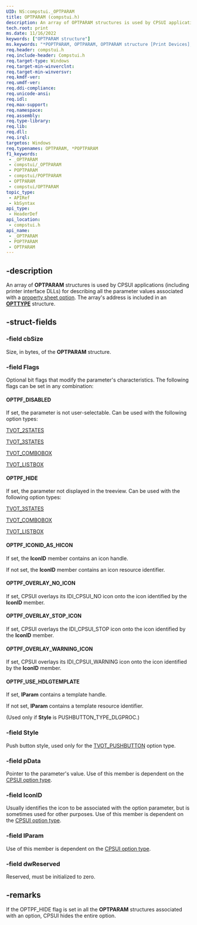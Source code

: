 ```yaml
---
UID: NS:compstui._OPTPARAM
title: OPTPARAM (compstui.h)
description: An array of OPTPARAM structures is used by CPSUI applications (including printer interface DLLs) for describing all the parameter values associated with a property sheet option. The array's address is included in an OPTTYPE structure.
tech.root: print
ms.date: 11/16/2022
keywords: ["OPTPARAM structure"]
ms.keywords: "*POPTPARAM, OPTPARAM, OPTPARAM structure [Print Devices], POPTPARAM, POPTPARAM structure pointer [Print Devices], _OPTPARAM, compstui/OPTPARAM, compstui/POPTPARAM, cpsuifnc_1c22c283-993e-45d7-b0c7-1148eafeb13c.xml, print.optparam"
req.header: compstui.h
req.include-header: Compstui.h
req.target-type: Windows
req.target-min-winverclnt: 
req.target-min-winversvr: 
req.kmdf-ver: 
req.umdf-ver: 
req.ddi-compliance: 
req.unicode-ansi: 
req.idl: 
req.max-support: 
req.namespace: 
req.assembly: 
req.type-library: 
req.lib: 
req.dll: 
req.irql: 
targetos: Windows
req.typenames: OPTPARAM, *POPTPARAM
f1_keywords:
 - _OPTPARAM
 - compstui/_OPTPARAM
 - POPTPARAM
 - compstui/POPTPARAM
 - OPTPARAM
 - compstui/OPTPARAM
topic_type:
 - APIRef
 - kbSyntax
api_type:
 - HeaderDef
api_location:
 - compstui.h
api_name:
 - _OPTPARAM
 - POPTPARAM
 - OPTPARAM
---
```


## -description

An array of **OPTPARAM** structures is used by CPSUI applications (including printer interface DLLs) for describing all the parameter values associated with a [property sheet option](/windows-hardware/drivers/print/property-sheet-options). The array's address is included in an [**OPTTYPE**](./ns-compstui-_opttype.md) structure.

## -struct-fields

### -field cbSize

Size, in bytes, of the **OPTPARAM** structure.

### -field Flags

Optional bit flags that modify the parameter's characteristics. The following flags can be set in any combination:

#### OPTPF_DISABLED

If set, the parameter is not user-selectable. Can be used with the following option types:

[TVOT_2STATES](/windows-hardware/drivers/print/tvot-2states)

[TVOT_3STATES](/windows-hardware/drivers/print/tvot-3states)

[TVOT_COMBOBOX](/windows-hardware/drivers/print/tvot-combobox)

[TVOT_LISTBOX](/windows-hardware/drivers/print/tvot-listbox)

#### OPTPF_HIDE

If set, the parameter not displayed in the treeview. Can be used with the following option types:

[TVOT_3STATES](/windows-hardware/drivers/print/tvot-3states)

[TVOT_COMBOBOX](/windows-hardware/drivers/print/tvot-combobox)

[TVOT_LISTBOX](/windows-hardware/drivers/print/tvot-listbox)

#### OPTPF_ICONID_AS_HICON

If set, the **IconID** member contains an icon handle.

If not set, the **IconID** member contains an icon resource identifier.

#### OPTPF_OVERLAY_NO_ICON

If set, CPSUI overlays its IDI_CPSUI_NO icon onto the icon identified by the **IconID** member.

#### OPTPF_OVERLAY_STOP_ICON

If set, CPSUI overlays the IDI_CPSUI_STOP icon onto the icon identified by the **IconID** member.

#### OPTPF_OVERLAY_WARNING_ICON

If set, CPSUI overlays its IDI_CPSUI_WARNING icon onto the icon identified by the **IconID** member.

#### OPTPF_USE_HDLGTEMPLATE

If set, **lParam** contains a template handle.

If not set, **lParam** contains a template resource identifier.

(Used only if **Style** is PUSHBUTTON_TYPE_DLGPROC.)

### -field Style

Push button style, used only for the [TVOT_PUSHBUTTON](/windows-hardware/drivers/print/tvot-pushbutton) option type.

### -field pData

Pointer to the parameter's value. Use of this member is dependent on the [CPSUI option type](/windows-hardware/drivers/print/cpsui-option-types).

### -field IconID

Usually identifies the icon to be associated with the option parameter, but is sometimes used for other purposes. Use of this member is dependent on the [CPSUI option type](/windows-hardware/drivers/print/cpsui-option-types).

### -field lParam

Use of this member is dependent on the [CPSUI option type](/windows-hardware/drivers/print/cpsui-option-types).

### -field dwReserved

Reserved, must be initialized to zero.

## -remarks

If the OPTPF_HIDE flag is set in all the **OPTPARAM** structures associated with an option, CPSUI hides the entire option.